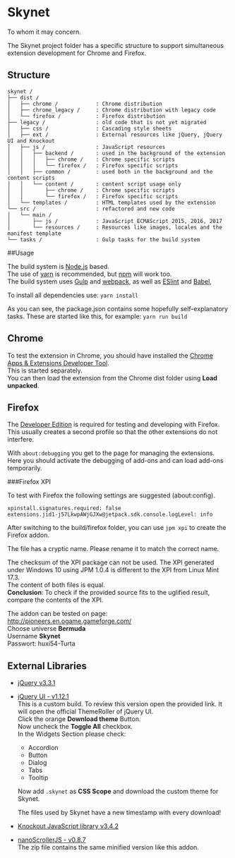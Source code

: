# Skynet #

To whom it may concern.

The Skynet project folder has a specific structure to support simultaneous extension development
for Chrome and Firefox.

## Structure ##

    skynet /
    ├── dist /
    │   ├── chrome /            : Chrome distribution
    │   ├── chrome_legacy /     : Chrome distribution with legacy code
    │   └── firefox /           : Firefox distribution
    ├── legacy /                : old code that is not yet migrated
    │   ├── css /               : Cascading style sheets
    │   ├── ext /               : External resources like jQuery, jQuery UI and Knockout
    │   ├── js /                : JavaScript resources
    │   │   ├── backend /       : used in the background of the extension
    │   │   │   ├── chrome /    : Chrome specific scripts
    │   │   │   └── firefox /   : Firefox specific scripts
    │   │   ├── common /        : used both in the background and the content scripts
    │   │   └── content /       : content script usage only
    │   │       ├── chrome /    : Chrome specific scripts
    │   │       └── firefox /   : Firefox specific scripts
    │   └── templates /         : HTML templates used by the extension
    └── src /                   : refactored and new code
    │   └── main /
    │       ├── js /            : JavaScript ECMAScript 2015, 2016, 2017
    │       └── resources /     : Resources like images, locales and the manifest template
    └── tasks /                 : Gulp tasks for the build system
    
##Usage

The build system is [Node.js][nodejs] based.  
The use of [yarn] is recommended, but [npm] will work too.  
The build system uses [Gulp] and [webpack], as well as [ESlint] and [Babel],

To install all dependencies use: `yarn install`

As you can see, the package.json contains some hopefully self-explanatory tasks.
These are started like this, for example: `yarn run build`

## Chrome

To test the extension in Chrome, you should have installed the
[Chrome Apps & Extensions Developer Tool][chrome-apps-extension].  
This is started separately.  
You can then load the extension from the Chrome dist folder using **Load unpacked**.

## Firefox

The [Developer Edition][Firefox Developer] is required for testing and developing with Firefox.
This usually creates a second profile so that the other extensions do not interfere.

With `about:debugging` you get to the page for managing the extensions. Here you should activate the debugging of
add-ons and can load add-ons temporarily.

###Firefox XPI

To test with Firefox the following settings are suggested (about:config).

	xpinstall.signatures.required: false
	extensions.jid1-j57LkwpAWjGJXw@jetpack.sdk.console.logLevel: info

After switching to the build/firefox folder, you can use `jpm xpi` to create the Firefox addon.

The file has a cryptic name. Please rename it to match the correct name.

The checksum of the XPI package can not be used. The XPI generated under Windows 10 using JPM 1.0.4 is different to the XPI from Linux Mint 17.3.  
The content of both files is equal.  
**Conclusion**: To check if the provided source fits to the uglified result, compare the contents of the XPI.

The addon can be tested on page: http://pioneers.en.ogame.gameforge.com/  
Choose universe **Bermuda**  
Username **Skynet**  
Passwort: huxi54-Turta

## External Libraries ##

 - [jQuery v3.3.1][jquery]

 - [jQuery UI - v1.12.1][jqueryui]  
    This is a custom build. To review this version open the provided link. It will open the official
    ThemeRoller of jQuery UI.  
    Click the orange **Download theme** Button.  
    Now uncheck the **Toggle All** checkbox.  
    In the Widgets Section please check:
    - Accordion
    - Button
    - Dialog
    - Tabs
    - Tooltip
    
    Now add `.skynet` as **CSS Scope** and download the custom theme for Skynet.
    
    The files used by Skynet have a new timestamp with every download!

 - [Knockout JavaScript library v3.4.2][knockout]
 
 - [nanoScrollerJS - v0.8.7][nanoscroller]  
    The zip file contains the same minified version like this addon.

[Babel]: http://babeljs.io/
[chrome-apps-extension]: https://chrome.google.com/webstore/detail/chrome-apps-extensions-de/ohmmkhmmmpcnpikjeljgnaoabkaalbgc
[ESlint]: https://eslint.org/
[Firefox Developer]: https://www.mozilla.org/de/firefox/developer/
[Gulp]: https://github.com/gulpjs/gulp
[jquery]: https://code.jquery.com/jquery-3.3.1.min.js
[jqueryui]: http://jqueryui.com/themeroller/?scope=.skynet&folderName=skynet&ctl=themeroller&bgImgOpacityError=40&bgImgOpacityHighlight=80&bgImgOpacityActive=30&bgImgOpacityHover=40&bgImgOpacityDefault=20&bgImgOpacityContent=25&bgImgOpacityHeader=25&cornerRadiusShadow=8px&offsetLeftShadow=-7px&offsetTopShadow=-7px&thicknessShadow=7px&opacityShadow=60&bgImgOpacityShadow=30&bgTextureShadow=flat&bgColorShadow=cccccc&opacityOverlay=80&bgImgOpacityOverlay=50&bgTextureOverlay=flat&bgColorOverlay=5c5c5c&iconColorError=a83300&fcError=111111&borderColorError=ffb73d&bgTextureError=glass&bgColorError=ffc73d&iconColorHighlight=4b8e0b&fcHighlight=2e7db2&borderColorHighlight=cccccc&bgTextureHighlight=highlight_soft&bgColorHighlight=eeeeee&iconColorActive=222222&fcActive=ffffff&borderColorActive=555555&bgTextureActive=glass&bgColorActive=444444&iconColorHover=ffffff&fcHover=ffffff&borderColorHover=59b4d4&bgTextureHover=glass&bgColorHover=0078a3&iconColorDefault=cccccc&fcDefault=eeeeee&borderColorDefault=666666&bgTextureDefault=glass&bgColorDefault=555555&iconColorContent=cccccc&fcContent=ffffff&borderColorContent=666666&bgTextureContent=inset_soft&bgColorContent=000000&iconColorHeader=ffffff&fcHeader=ffffff&borderColorHeader=333333&bgTextureHeader=gloss_wave&bgColorHeader=333333&cornerRadius=6px&fwDefault=bold&fsDefault=11px&ffDefault=Verdana%2C%20sans
[knockout]: http://knockoutjs.com/downloads/knockout-3.4.2.js
[mocha]: https://mochajs.org/
[nanoscroller]: https://github.com/jamesflorentino/nanoScrollerJS/releases/tag/0.8.7
[nodejs]: https://nodejs.org/en/
[npm]: https://www.npmjs.com/get-npm
[webpack]: https://webpack.js.org/
[yarn]: https://yarnpkg.com/lang/en/
